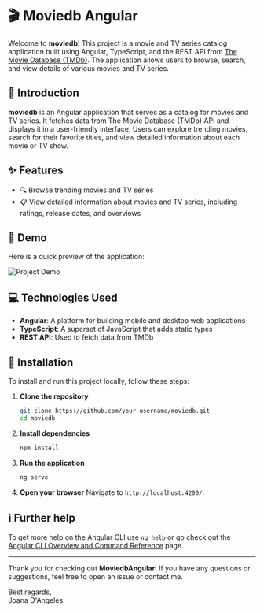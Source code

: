 # 🎬 Moviedb Angular

Welcome to **moviedb**! This project is a movie and TV series catalog application built using Angular, TypeScript, and the REST API from [The Movie Database (TMDb)](https://www.themoviedb.org/documentation/api). The application allows users to browse, search, and view details of various movies and TV series.

## 📖 Introduction

**moviedb** is an Angular application that serves as a catalog for movies and TV series. It fetches data from The Movie Database (TMDb) API and displays it in a user-friendly interface. Users can explore trending movies, search for their favorite titles, and view detailed information about each movie or TV show.

## ✨ Features

- 🔍 Browse trending movies and TV series
- 📋 View detailed information about movies and TV series, including ratings, release dates, and overviews

## 🎥 Demo

Here is a quick preview of the application:

![Project Demo](src/assets/gif/gif-github-angular-moviedb.gif)

## 💻 Technologies Used

- **Angular**: A platform for building mobile and desktop web applications
- **TypeScript**: A superset of JavaScript that adds static types
- **REST API**: Used to fetch data from TMDb

## 🚀 Installation

To install and run this project locally, follow these steps:

1. **Clone the repository**
    ```bash
    git clone https://github.com/your-username/moviedb.git
    cd moviedb
    ```

2. **Install dependencies**
    ```bash
    npm install
    ```

3. **Run the application**
    ```bash
    ng serve
    ```

4. **Open your browser**
    Navigate to `http://localhost:4200/`.

## ℹ️ Further help

To get more help on the Angular CLI use `ng help` or go check out the [Angular CLI Overview and Command Reference](https://angular.io/cli) page.

---

Thank you for checking out **MoviedbAngular**! If you have any questions or suggestions, feel free to open an issue or contact me.

Best regards,  
Joana D'Angeles
